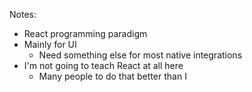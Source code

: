 
Notes:

- React programming paradigm
- Mainly for UI
    - Need something else for most native integrations
- I'm not going to teach React at all here
  - Many people to do that better than I

